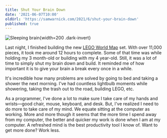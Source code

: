 ```yaml
---
title: Shut Your Brain Down
date: '2021-06-07T10:00'
oldUrl: 'https://samwarnick.com/2021/6/shut-your-brain-down'
published: true
---
```


![Sleeping brain](/media/2021-06-07-brain.png){width=200 .dark-invert}

Last night, I finished building the new [LEGO World Map](https://www.lego.com/en-us/product/world-map-31203) set. With over 11,000 pieces, it took me around 12 hours to complete. Some of that time was while holding my 3 month-old or building with my 4 year-old. Still, it was a lot of time to simply shut my brain down and build. It reminded me of how important it is to give your brain a break every once in a while.

It's incredible how many problems are solved by going to bed and taking a shower the next morning. I've had countless lightbulb moments while showering, taking the trash out to the road, building LEGO, etc.

As a programmer, I've done a lot to make sure I take care of my hands and wrists—good chair, mouse, keyboard, and desk. But, I've realized I need to do more to take care of my mind. We equate sitting at the computer as working. More and more though it seems that the more time I spend away from my computer, the better and quicker my work is done when I am at my computer. A refreshed mind is the best productivity tool I know of. Want to get more done? Work less.
